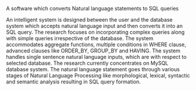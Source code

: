 A software which converts Natural language statements to SQL queries

An intelligent system is designed between the user and the database system which accepts natural language input and then converts it into an SQL query. The research focuses on incorporating complex queries along with simple queries irrespective of the database. The system accommodates aggregate functions, multiple conditions in WHERE clause, advanced clauses like ORDER_BY, GROUP_BY and HAVING. The system handles single sentence natural language inputs, which are with respect to selected database. The research currently concentrates on MySQL database system.
The natural language statement goes through various stages of Natural Language Processing like morphological, lexical, syntactic and semantic analysis resulting in SQL query formation.
